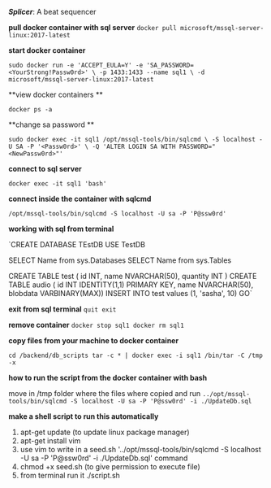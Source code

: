 ***Splicer***: A beat sequencer

**pull docker container with sql server**
`docker pull microsoft/mssql-server-linux:2017-latest`

**start docker container**

`sudo docker run -e 'ACCEPT_EULA=Y' -e 'SA_PASSWORD=<YourStrong!Passw0rd>' \
   -p 1433:1433 --name sql1 \
   -d microsoft/mssql-server-linux:2017-latest`


**view docker containers **

`docker ps -a`


**change sa password **

`sudo docker exec -it sql1 /opt/mssql-tools/bin/sqlcmd \
   -S localhost -U SA -P '<Passw0rd>' \
   -Q 'ALTER LOGIN SA WITH PASSWORD="<NewPassw0rd>"'`


**connect to sql server**

`docker exec -it sql1 'bash'`


**connect inside the container with sqlcmd**

`/opt/mssql-tools/bin/sqlcmd -S localhost -U sa -P 'P@ssw0rd'`


**working with sql from terminal**

`CREATE DATABASE TEstDB
USE TestDB

SELECT Name from sys.Databases
SELECT Name from sys.Tables

CREATE TABLE test ( id INT, name NVARCHAR(50), quantity INT )
CREATE TABLE audio ( id INT IDENTITY(1,1) PRIMARY KEY, name NVARCHAR(50), blobdata VARBINARY(MAX))
INSERT INTO test values (1, 'sasha', 10)
GO`


**exit from sql terminal**
`quit
exit`


**remove container**
`docker stop sql1
docker rm sql1`


**copy files from your machine to docker container**

`cd /backend/db_scripts
tar -c * | docker exec -i sql1 /bin/tar -C /tmp -x`

**how to run the script from the docker container with bash**

move in /tmp folder where the files where copied and run
`../opt/mssql-tools/bin/sqlcmd -S localhost -U sa -P 'P@ssw0rd' -i ./UpdateDb.sql`


**make a shell script to run this automatically** 
1. apt-get update (to update linux package manager)
2. apt-get install vim
3. use vim to write in a seed.sh '../opt/mssql-tools/bin/sqlcmd -S localhost -U sa -P 'P@ssw0rd' -i ./UpdateDb.sql' command
4. chmod +x seed.sh (to give permission to execute file)
5. from terminal run it ./script.sh
